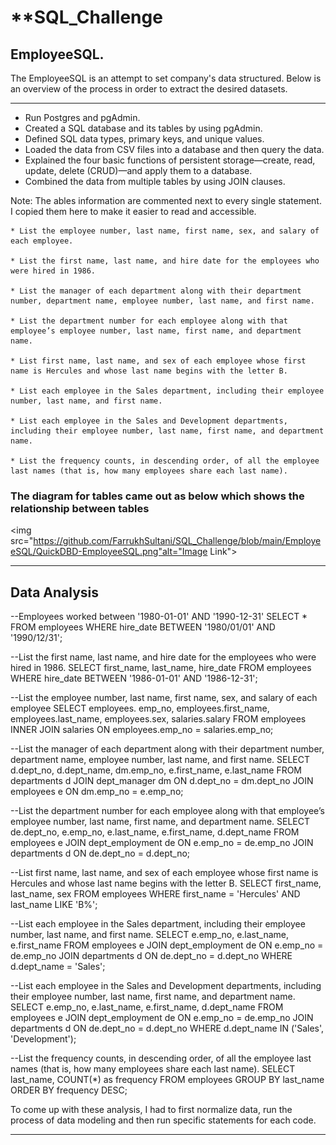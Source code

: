 # **SQL_Challenge
## EmployeeSQL. 
The EmployeeSQL is an attempt to set company's data structured. Below is an overview of the process in order to extract the desired datasets. 

-----
- Run Postgres and pgAdmin.
- Created a SQL database and its tables by using pgAdmin.
- Defined SQL data types, primary keys, and unique values.
- Loaded the data from CSV files into a database and then query the data.
- Explained the four basic functions of persistent storage—create, read, update, delete (CRUD)—and apply them to a database.
- Combined the data from multiple tables by using JOIN clauses. 

Note: The ables information are commented next to every single statement. I copied them here to make it easier to read and accessible.  

    * List the employee number, last name, first name, sex, and salary of each employee.

    * List the first name, last name, and hire date for the employees who were hired in 1986.

    * List the manager of each department along with their department number, department name, employee number, last name, and first name.

    * List the department number for each employee along with that employee’s employee number, last name, first name, and department name.

    * List first name, last name, and sex of each employee whose first name is Hercules and whose last name begins with the letter B.

    * List each employee in the Sales department, including their employee number, last name, and first name.

    * List each employee in the Sales and Development departments, including their employee number, last name, first name, and department name.

    * List the frequency counts, in descending order, of all the employee last names (that is, how many employees share each last name).

### The diagram for tables came out as below which shows the relationship between tables


<img src="https://github.com/FarrukhSultani/SQL_Challenge/blob/main/EmployeeSQL/QuickDBD-EmployeeSQL.png"alt="Image Link">


-----

## Data Analysis

--Employees worked between '1980-01-01' AND '1990-12-31' 
SELECT * FROM employees WHERE hire_date BETWEEN '1980/01/01' AND '1990/12/31';

--List the first name, last name, and hire date for the employees who were hired in 1986. 
SELECT first_name, last_name, hire_date
FROM employees
WHERE hire_date BETWEEN '1986-01-01' AND '1986-12-31';

--List the employee number, last name, first name, sex, and salary of each employee
SELECT employees. emp_no, employees.first_name, employees.last_name, employees.sex, salaries.salary
FROM employees
INNER JOIN salaries ON
employees.emp_no = salaries.emp_no;


--List the manager of each department along with their department number, department name, employee number, last name, and first name.
SELECT d.dept_no, d.dept_name, dm.emp_no, e.first_name, e.last_name
FROM departments d
JOIN dept_manager dm ON d.dept_no = dm.dept_no
JOIN employees e ON dm.emp_no = e.emp_no;


--List the department number for each employee along with that employee’s employee number, last name, first name, and department name.
SELECT de.dept_no, e.emp_no, e.last_name, e.first_name, d.dept_name
FROM employees e
JOIN dept_employment de ON e.emp_no = de.emp_no
JOIN departments d ON de.dept_no = d.dept_no;


--List first name, last name, and sex of each employee whose first name is Hercules and whose last name begins with the letter B.
SELECT first_name, last_name, sex
FROM employees
WHERE first_name = 'Hercules' AND last_name LIKE 'B%';


--List each employee in the Sales department, including their employee number, last name, and first name.
SELECT e.emp_no, e.last_name, e.first_name
FROM employees e
JOIN dept_employment de ON e.emp_no = de.emp_no
JOIN departments d ON de.dept_no = d.dept_no
WHERE d.dept_name = 'Sales';


--List each employee in the Sales and Development departments, including their employee number, last name, first name, and department name.
SELECT e.emp_no, e.last_name, e.first_name, d.dept_name
FROM employees e
JOIN dept_employment de ON e.emp_no = de.emp_no
JOIN departments d ON de.dept_no = d.dept_no
WHERE d.dept_name IN ('Sales', 'Development');


--List the frequency counts, in descending order, of all the employee last names (that is, how many employees share each last name).
SELECT last_name, COUNT(*) as frequency
FROM employees
GROUP BY last_name
ORDER BY frequency DESC;

To come up with these analysis, I had to first normalize data, run the process of data modeling and then run specific statements for each code. 


-----

